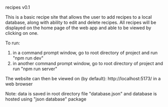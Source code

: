 recipes v0.1

This is a basic recipe site that allows the user to add recipes to a local database, along with ability to edit and delete recipes. All recipes will be displayed on the home page of the web app and able to be viewed by clicking on one.

To run:
1) in a command prompt window, go to root directory of project and run "npm run dev"
2) in another command prompt window, go to root directory of project and run "npm run server"

The website can then be viewed on (by default): http://localhost:5173/ in a web browser

Note: data is saved in root directory file "database.json" and database is hosted using "json database" package
